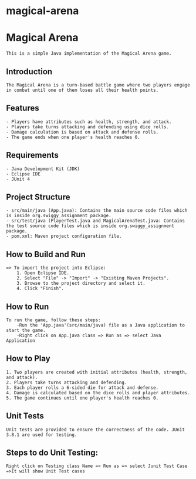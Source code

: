 # magical-arena
# Magical Arena
	This is a simple Java implementation of the Magical Arena game.

## Introduction
	The Magical Arena is a turn-based battle game where two players engage in combat until one of them loses all their health points.
	
## Features

	- Players have attributes such as health, strength, and attack.
	- Players take turns attacking and defending using dice rolls.
	- Damage calculation is based on attack and defense rolls.
	- The game ends when one player's health reaches 0.
	
## Requirements
	- Java Development Kit (JDK)
	- Eclipse IDE
	- JUnit 4
	
## Project Structure
	- src/main/java (App.java): Contains the main source code files which is inside org.swiggy_assignment package. 
	- src/test/java (PlayerTest.java and MagicalArenaTest.java: Contains the test source code files which is inside org.swiggy_assignment package. 
	- pom.xml: Maven project configuration file.

## How to Build and Run
	=> To import the project into Eclipse:
		1. Open Eclipse IDE.
		2. Select "File" -> "Import" -> "Existing Maven Projects".
		3. Browse to the project directory and select it.
		4. Click "Finish".
		
## How to Run
	To run the game, follow these steps:
		-Run the 'App.java'(src/main/java) file as a Java application to start the game.
		-Right click on App.java class => Run as => select Java Application
		
## How to Play
	1. Two players are created with initial attributes (health, strength, and attack).
	2. Players take turns attacking and defending.
	3. Each player rolls a 6-sided die for attack and defense.
	4. Damage is calculated based on the dice rolls and player attributes.
	5. The game continues until one player's health reaches 0.
	
## Unit Tests
	Unit tests are provided to ensure the correctness of the code. JUnit 3.8.1 are used for testing.
	
## Steps to do Unit Testing:
	Right click on Testing class Name => Run as => select Junit Test Case =>It will show Unit Test cases
